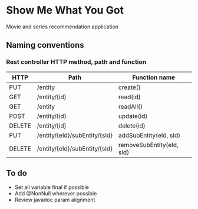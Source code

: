 # Show Me What You Got
Movie and series recommendation application

## Naming conventions
### Rest controller HTTP method, path and function

| HTTP   | Path                          | Function name             |
|--------|-------------------------------|---------------------------|
| PUT    | /entity                       | create()                  |
| GET    | /entity/{id}                  | read(id)                  |
| GET    | /entity                       | readAll()                 |
| POST   | /entity/{id}                  | update(id)                |
| DELETE | /entity/{id}                  | delete(id)                |
| PUT    | /entity/{eId}/subEntity/{sId} | addSubEntity(eId, sId)    |
| DELETE | /entity/{eId}/subEntity/{sId} | removeSubEntity(eId, sId) |

## To do

- Set all variable final if possible
- Add @NonNull wherever possible
- Review javadoc param alignment